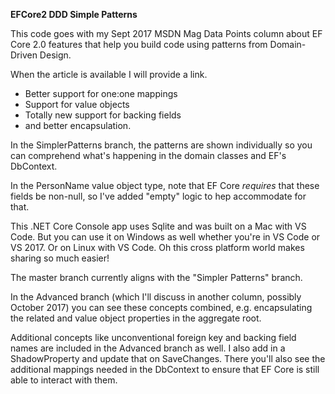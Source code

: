 **EFCore2 DDD Simple Patterns**

This code goes with my Sept 2017 MSDN Mag Data Points column about EF Core 2.0 features that help you build code using patterns from Domain-Driven Design. 

When the article is available I will provide a link.


* Better support for one:one mappings 
* Support for value objects
 * Totally new support for backing fields  
 * and better encapsulation.  

In the SimplerPatterns branch, the patterns are shown individually so you can comprehend what's happening in the domain classes and EF's DbContext.

In the PersonName value object type, note that EF Core *requires* that these fields be non-null, so I've added "empty" logic to hep accommodate for that.

This .NET Core Console app uses Sqlite and was built on a Mac with VS Code. But you can use it on Windows as well whether you're in VS Code or VS 2017. Or on Linux with VS Code. Oh this cross platform world makes sharing so much easier!

The master branch currently aligns with the "Simpler Patterns" branch.  

In the Advanced branch (which I'll discuss in another column, possibly October 2017) you can see these concepts combined, e.g. encapsulating the related and value object properties in the aggregate root.  

Additional concepts like unconventional foreign key and backing field names are included in the Advanced branch as well. I also add in a ShadowProperty and update that on SaveChanges. There you'll also see the additional mappings needed in the DbContext to ensure that EF Core is still able to interact with them. 

